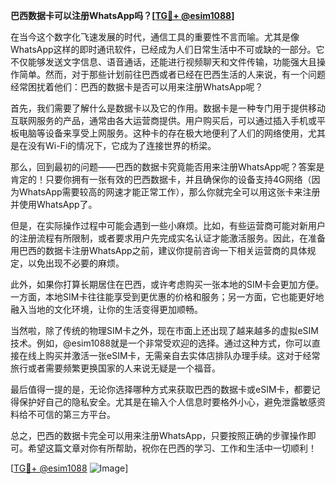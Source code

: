 **巴西数据卡可以注册WhatsApp吗？[[TG💪+ @esim1088](https://t.me/s/esim1088)]**

在当今这个数字化飞速发展的时代，通信工具的重要性不言而喻。尤其是像WhatsApp这样的即时通讯软件，已经成为人们日常生活中不可或缺的一部分。它不仅能够发送文字信息、语音通话，还能进行视频聊天和文件传输，功能强大且操作简单。然而，对于那些计划前往巴西或者已经在巴西生活的人来说，有一个问题经常困扰着他们：巴西的数据卡是否可以用来注册WhatsApp呢？

首先，我们需要了解什么是数据卡以及它的作用。数据卡是一种专门用于提供移动互联网服务的产品，通常由各大运营商提供。用户购买后，可以通过插入手机或平板电脑等设备来享受上网服务。这种卡的存在极大地便利了人们的网络使用，尤其是在没有Wi-Fi的情况下，它成为了连接世界的桥梁。

那么，回到最初的问题——巴西的数据卡究竟能否用来注册WhatsApp呢？答案是肯定的！只要你拥有一张有效的巴西数据卡，并且确保你的设备支持4G网络（因为WhatsApp需要较高的网速才能正常工作），那么你就完全可以用这张卡来注册并使用WhatsApp了。

但是，在实际操作过程中可能会遇到一些小麻烦。比如，有些运营商可能对新用户的注册流程有所限制，或者要求用户先完成实名认证才能激活服务。因此，在准备用巴西的数据卡注册WhatsApp之前，建议你提前咨询一下相关运营商的具体规定，以免出现不必要的麻烦。

此外，如果你打算长期居住在巴西，或许考虑购买一张本地的SIM卡会更加方便。一方面，本地SIM卡往往能享受到更优惠的价格和服务；另一方面，它也能更好地融入当地的文化环境，让你的生活变得更加顺畅。

当然啦，除了传统的物理SIM卡之外，现在市面上还出现了越来越多的虚拟eSIM技术。例如，@esim1088就是一个非常受欢迎的选择。通过这种方式，你可以直接在线上购买并激活一张eSIM卡，无需亲自去实体店排队办理手续。这对于经常旅行或者需要频繁更换国家的人来说无疑是一个福音。

最后值得一提的是，无论你选择哪种方式来获取巴西的数据卡或eSIM卡，都要记得保护好自己的隐私安全。尤其是在输入个人信息时要格外小心，避免泄露敏感资料给不可信的第三方平台。

总之，巴西的数据卡完全可以用来注册WhatsApp，只要按照正确的步骤操作即可。希望这篇文章对你有所帮助，祝你在巴西的学习、工作和生活中一切顺利！

[[TG💪+ @esim1088](https://t.me/s/esim1088) ![Image](https://i.postimg.cc/4NQfJmqS/Snipaste-2025-05-13-00-14-12.png)]